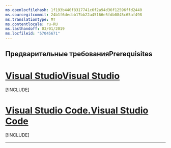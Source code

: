 ```yaml
---
ms.openlocfilehash: 1f193b440f8317741c6f2a94d36f12596ffd2440
ms.sourcegitcommit: 24b1f6decbb17bb22a45166e5fdb0845c65af498
ms.translationtype: MT
ms.contentlocale: ru-RU
ms.lasthandoff: 03/01/2019
ms.locfileid: "57045671"
---
```

## <a name="prerequisites"></a><span data-ttu-id="6ac8b-101">Предварительные требования</span><span class="sxs-lookup"><span data-stu-id="6ac8b-101">Prerequisites</span></span>

# <a name="visual-studiotabvisual-studio"></a>[<span data-ttu-id="6ac8b-102">Visual Studio</span><span class="sxs-lookup"><span data-stu-id="6ac8b-102">Visual Studio</span></span>](#tab/visual-studio)

[!INCLUDE[](~/includes/net-core-prereqs-vs-2.2.md)]

# <a name="visual-studio-codetabvisual-studio-code"></a>[<span data-ttu-id="6ac8b-103">Visual Studio Code.</span><span class="sxs-lookup"><span data-stu-id="6ac8b-103">Visual Studio Code</span></span>](#tab/visual-studio-code)

[!INCLUDE[](~/includes/net-core-prereqs-vsc-2.2.md)]

---